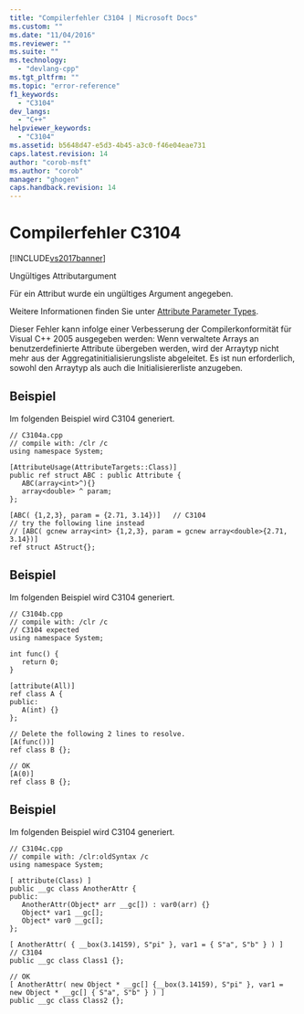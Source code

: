 ```yaml
---
title: "Compilerfehler C3104 | Microsoft Docs"
ms.custom: ""
ms.date: "11/04/2016"
ms.reviewer: ""
ms.suite: ""
ms.technology: 
  - "devlang-cpp"
ms.tgt_pltfrm: ""
ms.topic: "error-reference"
f1_keywords: 
  - "C3104"
dev_langs: 
  - "C++"
helpviewer_keywords: 
  - "C3104"
ms.assetid: b5648d47-e5d3-4b45-a3c0-f46e04eae731
caps.latest.revision: 14
author: "corob-msft"
ms.author: "corob"
manager: "ghogen"
caps.handback.revision: 14
---
```

# Compilerfehler C3104
[!INCLUDE[vs2017banner](../../assembler/inline/includes/vs2017banner.md)]

Ungültiges Attributargument  
  
 Für ein Attribut wurde ein ungültiges Argument angegeben.  
  
 Weitere Informationen finden Sie unter [Attribute Parameter Types](../../windows/attribute-parameter-types-cpp-component-extensions.md).  
  
 Dieser Fehler kann infolge einer Verbesserung der Compilerkonformität für Visual C\+\+ 2005 ausgegeben werden: Wenn verwaltete Arrays an benutzerdefinierte Attribute übergeben werden, wird der Arraytyp nicht mehr aus der Aggregatinitialisierungsliste abgeleitet.  Es ist nun erforderlich, sowohl den Arraytyp als auch die Initialisiererliste anzugeben.  
  
## Beispiel  
 Im folgenden Beispiel wird C3104 generiert.  
  
```  
// C3104a.cpp  
// compile with: /clr /c  
using namespace System;  
  
[AttributeUsage(AttributeTargets::Class)]  
public ref struct ABC : public Attribute {  
   ABC(array<int>^){}  
   array<double> ^ param;  
};  
  
[ABC( {1,2,3}, param = {2.71, 3.14})]   // C3104  
// try the following line instead  
// [ABC( gcnew array<int> {1,2,3}, param = gcnew array<double>{2.71, 3.14})]   
ref struct AStruct{};  
```  
  
## Beispiel  
 Im folgenden Beispiel wird C3104 generiert.  
  
```  
// C3104b.cpp  
// compile with: /clr /c  
// C3104 expected  
using namespace System;  
  
int func() {  
   return 0;   
}  
  
[attribute(All)]  
ref class A {  
public:   
   A(int) {}  
};  
  
// Delete the following 2 lines to resolve.  
[A(func())]  
ref class B {};  
  
// OK  
[A(0)]  
ref class B {};  
```  
  
## Beispiel  
 Im folgenden Beispiel wird C3104 generiert.  
  
```  
// C3104c.cpp  
// compile with: /clr:oldSyntax /c  
using namespace System;  
  
[ attribute(Class) ]  
public __gc class AnotherAttr {  
public:  
   AnotherAttr(Object* arr __gc[]) : var0(arr) {}  
   Object* var1 __gc[];  
   Object* var0 __gc[];  
};  
  
[ AnotherAttr( { __box(3.14159), S"pi" }, var1 = { S"a", S"b" } ) ]   // C3104  
public __gc class Class1 {};  
  
// OK  
[ AnotherAttr( new Object * __gc[] {__box(3.14159), S"pi" }, var1 = new Object * __gc[] { S"a", S"b" } ) ]  
public __gc class Class2 {};  
```